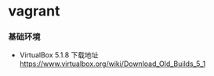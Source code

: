 # vagrant
### 基础环境
* VirtualBox 5.1.8
  下载地址 https://www.virtualbox.org/wiki/Download_Old_Builds_5_1
